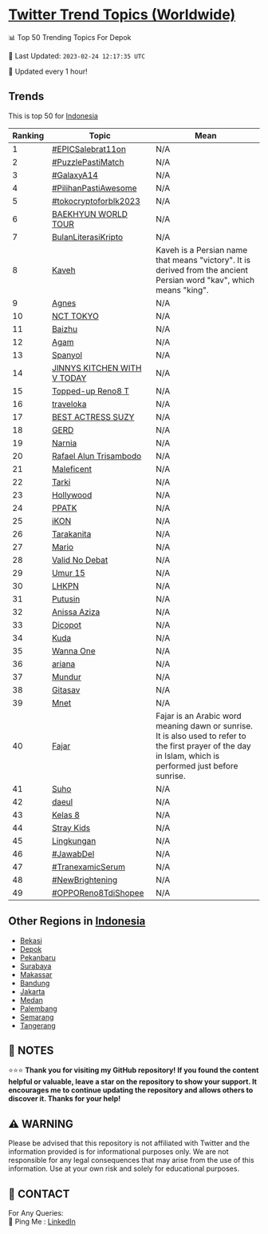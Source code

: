 [Twitter Trend Topics (Worldwide)](https://github.com/ErcinDedeoglu/Twitter-Trend-Topics)
==========


📊 Top 50 Trending Topics For Depok

📆 Last Updated: `2023-02-24 12:17:35 UTC`

🔧 Updated every 1 hour!


## Trends

This is top 50 for [Indonesia](</Indonesia>)

| Ranking | Topic | Mean |
| ------- | ------------ | ------------ |
| 1 | [#EPICSalebrat11on](http://twitter.com/search?q=%23EPICSalebrat11on) | N/A |
| 2 | [#PuzzlePastiMatch](http://twitter.com/search?q=%23PuzzlePastiMatch) | N/A |
| 3 | [#GalaxyA14](http://twitter.com/search?q=%23GalaxyA14) | N/A |
| 4 | [#PilihanPastiAwesome](http://twitter.com/search?q=%23PilihanPastiAwesome) | N/A |
| 5 | [#tokocryptoforblk2023](http://twitter.com/search?q=%23tokocryptoforblk2023) | N/A |
| 6 | [BAEKHYUN WORLD TOUR](http://twitter.com/search?q=BAEKHYUN+WORLD+TOUR) | N/A |
| 7 | [BulanLiterasiKripto](http://twitter.com/search?q=BulanLiterasiKripto) | N/A |
| 8 | [Kaveh](http://twitter.com/search?q=Kaveh) | Kaveh is a Persian name that means "victory". It is derived from the ancient Persian word "kav", which means "king". |
| 9 | [Agnes](http://twitter.com/search?q=Agnes) | N/A |
| 10 | [NCT TOKYO](http://twitter.com/search?q=NCT+TOKYO) | N/A |
| 11 | [Baizhu](http://twitter.com/search?q=Baizhu) | N/A |
| 12 | [Agam](http://twitter.com/search?q=Agam) | N/A |
| 13 | [Spanyol](http://twitter.com/search?q=Spanyol) | N/A |
| 14 | [JINNYS KITCHEN WITH V TODAY](http://twitter.com/search?q=JINNYS+KITCHEN+WITH+V+TODAY) | N/A |
| 15 | [Topped-up Reno8 T](http://twitter.com/search?q=Topped-up+Reno8+T) | N/A |
| 16 | [traveloka](http://twitter.com/search?q=traveloka) | N/A |
| 17 | [BEST ACTRESS SUZY](http://twitter.com/search?q=BEST+ACTRESS+SUZY) | N/A |
| 18 | [GERD](http://twitter.com/search?q=GERD) | N/A |
| 19 | [Narnia](http://twitter.com/search?q=Narnia) | N/A |
| 20 | [Rafael Alun Trisambodo](http://twitter.com/search?q=Rafael+Alun+Trisambodo) | N/A |
| 21 | [Maleficent](http://twitter.com/search?q=Maleficent) | N/A |
| 22 | [Tarki](http://twitter.com/search?q=Tarki) | N/A |
| 23 | [Hollywood](http://twitter.com/search?q=Hollywood) | N/A |
| 24 | [PPATK](http://twitter.com/search?q=PPATK) | N/A |
| 25 | [iKON](http://twitter.com/search?q=iKON) | N/A |
| 26 | [Tarakanita](http://twitter.com/search?q=Tarakanita) | N/A |
| 27 | [Mario](http://twitter.com/search?q=Mario) | N/A |
| 28 | [Valid No Debat](http://twitter.com/search?q=Valid+No+Debat) | N/A |
| 29 | [Umur 15](http://twitter.com/search?q=Umur+15) | N/A |
| 30 | [LHKPN](http://twitter.com/search?q=LHKPN) | N/A |
| 31 | [Putusin](http://twitter.com/search?q=Putusin) | N/A |
| 32 | [Anissa Aziza](http://twitter.com/search?q=Anissa+Aziza) | N/A |
| 33 | [Dicopot](http://twitter.com/search?q=Dicopot) | N/A |
| 34 | [Kuda](http://twitter.com/search?q=Kuda) | N/A |
| 35 | [Wanna One](http://twitter.com/search?q=Wanna+One) | N/A |
| 36 | [ariana](http://twitter.com/search?q=ariana) | N/A |
| 37 | [Mundur](http://twitter.com/search?q=Mundur) | N/A |
| 38 | [Gitasav](http://twitter.com/search?q=Gitasav) | N/A |
| 39 | [Mnet](http://twitter.com/search?q=Mnet) | N/A |
| 40 | [Fajar](http://twitter.com/search?q=Fajar) | Fajar is an Arabic word meaning dawn or sunrise. It is also used to refer to the first prayer of the day in Islam, which is performed just before sunrise. |
| 41 | [Suho](http://twitter.com/search?q=Suho) | N/A |
| 42 | [daeul](http://twitter.com/search?q=daeul) | N/A |
| 43 | [Kelas 8](http://twitter.com/search?q=Kelas+8) | N/A |
| 44 | [Stray Kids](http://twitter.com/search?q=Stray+Kids) | N/A |
| 45 | [Lingkungan](http://twitter.com/search?q=Lingkungan) | N/A |
| 46 | [#JawabDel](http://twitter.com/search?q=%23JawabDel) | N/A |
| 47 | [#TranexamicSerum](http://twitter.com/search?q=%23TranexamicSerum) | N/A |
| 48 | [#NewBrightening](http://twitter.com/search?q=%23NewBrightening) | N/A |
| 49 | [#OPPOReno8TdiShopee](http://twitter.com/search?q=%23OPPOReno8TdiShopee) | N/A |



## Other Regions in [Indonesia](</Indonesia>)

* [Bekasi](</Indonesia/Bekasi.md>)
* [Depok](</Indonesia/Depok.md>)
* [Pekanbaru](</Indonesia/Pekanbaru.md>)
* [Surabaya](</Indonesia/Surabaya.md>)
* [Makassar](</Indonesia/Makassar.md>)
* [Bandung](</Indonesia/Bandung.md>)
* [Jakarta](</Indonesia/Jakarta.md>)
* [Medan](</Indonesia/Medan.md>)
* [Palembang](</Indonesia/Palembang.md>)
* [Semarang](</Indonesia/Semarang.md>)
* [Tangerang](</Indonesia/Tangerang.md>)



## 📝 NOTES

⭐⭐⭐ **Thank you for visiting my GitHub repository! If you found the content helpful or valuable, leave a star on the repository to show your support. It encourages me to continue updating the repository and allows others to discover it. Thanks for your help!**


## ⚠️ WARNING

Please be advised that this repository is not affiliated with Twitter and the information provided is for informational purposes only. We are not responsible for any legal consequences that may arise from the use of this information. Use at your own risk and solely for educational purposes.


## 📨 CONTACT

 For Any Queries:  
            🏓 Ping Me : [LinkedIn](https://www.linkedin.com/in/ercindedeoglu/)
